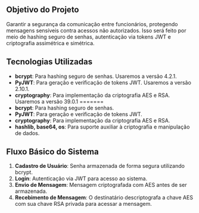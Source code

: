 ## Objetivo do Projeto
Garantir a segurança da comunicação entre funcionários, protegendo mensagens sensíveis contra acessos não autorizados. Isso será feito por meio de hashing seguro de senhas, autenticação via tokens JWT e criptografia assimétrica e simétrica.

## Tecnologias Utilizadas

- **bcrypt**: Para hashing seguro de senhas. Usaremos a versão 4.2.1. 
- **PyJWT**: Para geração e verificação de tokens JWT. Usaremos a versão 2.10.1.
- **cryptography**: Para implementação da criptografia AES e RSA. Usaremos a versão 39.0.1
=======
- **bcrypt**: Para hashing seguro de senhas.
- **PyJWT**: Para geração e verificação de tokens JWT.
- **cryptography**: Para implementação da criptografia AES e RSA.
- **hashlib, base64, os**: Para suporte auxiliar à criptografia e manipulação de dados.

## Fluxo Básico do Sistema
1. **Cadastro de Usuário**: Senha armazenada de forma segura utilizando bcrypt.
2. **Login**: Autenticação via JWT para acesso ao sistema.
3. **Envio de Mensagem**: Mensagem criptografada com AES antes de ser armazenada.
4. **Recebimento de Mensagem**: O destinatário descriptografa a chave AES com sua chave RSA privada para acessar a mensagem.
